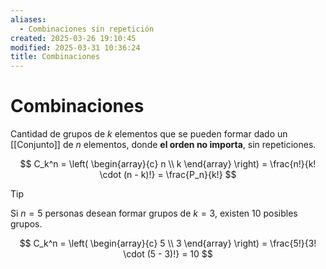 ```yaml
---
aliases:
  - Combinaciones sin repetición
created: 2025-03-26 19:10:45
modified: 2025-03-31 10:36:24
title: Combinaciones
---
```


# Combinaciones

Cantidad de grupos de $k$ elementos que se pueden formar dado un [[Conjunto]] de $n$ elementos, donde **el orden no importa**, sin repeticiones.

$$
C_k^n = \left( \begin{array}{c} n \\ k \end{array} \right) = \frac{n!}{k! \cdot (n - k)!} = \frac{P_n}{k!}
$$

> [!tip]
> Si $n = 5$ personas desean formar grupos de $k = 3$, existen $10$ posibles grupos.
>
> $$
> C_k^n = \left( \begin{array}{c} 5 \\ 3 \end{array} \right) = \frac{5!}{3! \cdot (5 - 3)!} = 10
> $$
